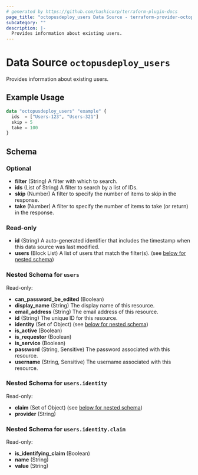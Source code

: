 ```yaml
---
# generated by https://github.com/hashicorp/terraform-plugin-docs
page_title: "octopusdeploy_users Data Source - terraform-provider-octopusdeploy"
subcategory: ""
description: |-
  Provides information about existing users.
---
```


# Data Source `octopusdeploy_users`

Provides information about existing users.

## Example Usage

```terraform
data "octopusdeploy_users" "example" {
  ids  = ["Users-123", "Users-321"]
  skip = 5
  take = 100
}
```

<!-- schema generated by tfplugindocs -->
## Schema

### Optional

- **filter** (String) A filter with which to search.
- **ids** (List of String) A filter to search by a list of IDs.
- **skip** (Number) A filter to specify the number of items to skip in the response.
- **take** (Number) A filter to specify the number of items to take (or return) in the response.

### Read-only

- **id** (String) A auto-generated identifier that includes the timestamp when this data source was last modified.
- **users** (Block List) A list of users that match the filter(s). (see [below for nested schema](#nestedblock--users))

<a id="nestedblock--users"></a>
### Nested Schema for `users`

Read-only:

- **can_password_be_edited** (Boolean)
- **display_name** (String) The display name of this resource.
- **email_address** (String) The email address of this resource.
- **id** (String) The unique ID for this resource.
- **identity** (Set of Object) (see [below for nested schema](#nestedatt--users--identity))
- **is_active** (Boolean)
- **is_requestor** (Boolean)
- **is_service** (Boolean)
- **password** (String, Sensitive) The password associated with this resource.
- **username** (String, Sensitive) The username associated with this resource.

<a id="nestedatt--users--identity"></a>
### Nested Schema for `users.identity`

Read-only:

- **claim** (Set of Object) (see [below for nested schema](#nestedobjatt--users--identity--claim))
- **provider** (String)

<a id="nestedobjatt--users--identity--claim"></a>
### Nested Schema for `users.identity.claim`

Read-only:

- **is_identifying_claim** (Boolean)
- **name** (String)
- **value** (String)


